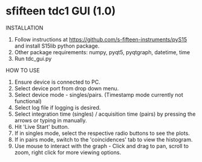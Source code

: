# sfifteen tdc1 GUI (1.0)

INSTALLATION

1. Follow instructions at https://github.com/s-fifteen-instruments/pyS15 and install S15lib python package.
2. Other package requirements: numpy, pyqt5, pyqtgraph, datetime, time
3. Run tdc_gui.py

HOW TO USE

1. Ensure device is connected to PC.
2. Select device port from drop down menu.
3. Select device mode - singles/pairs. (Timestamp mode currently not functional)
4. Select log file if logging is desired.
5. Select integration time (singles) / acquisition time (pairs) by pressing the arrows or typing in manually.
6. Hit 'Live Start' button.
7. If in singles mode, select the respective radio buttons to see the plots.
8. If in pairs mode, switch to the 'coincidences' tab to view the histogram.
9. Use mouse to interact with the graph - Click and drag to pan, scroll to zoom, right click for more viewing options.
